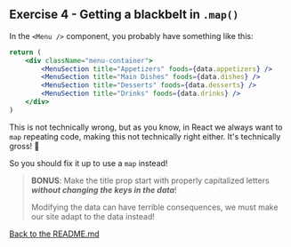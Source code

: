 ## Exercise 4 - Getting a blackbelt in `.map()`

In the `<Menu />` component, you probably have something like this:

```jsx
return (
    <div className="menu-container">
        <MenuSection title="Appetizers" foods={data.appetizers} />
        <MenuSection title="Main Dishes" foods={data.dishes} />
        <MenuSection title="Desserts" foods={data.desserts} />
        <MenuSection title="Drinks" foods={data.drinks} />
    </div>
)
```

This is not technically wrong, but as you know, in React we always want to `map` repeating code, making this not technically right either. It's technically gross! 🤢

So you should fix it up to use a `map` instead!

> **BONUS**: Make the title prop start with properly capitalized letters _**without changing the keys in the data**_! 
> 
> Modifying the data can have terrible consequences, we must make our site adapt to the data instead!

[Back to the README.md](../README.md)
